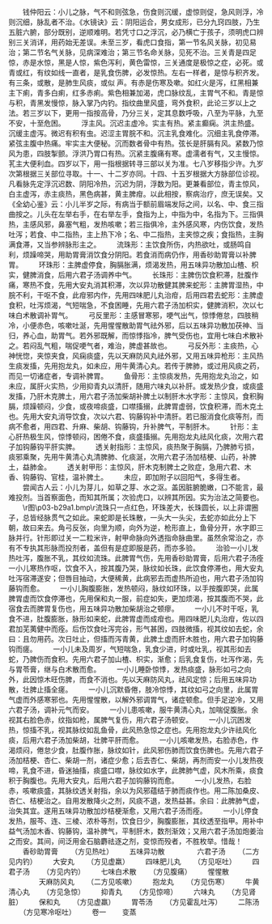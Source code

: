 <!-- { "loadSidebar": true } -->
　　钱仲阳云：小儿之脉，气不和则弦急，伤食则沉缓，虚惊则促，急风则浮，冷则沉细，脉乱者不治。《水镜诀》云：阴阳运合，男女成形，已分九窍四肢，乃生五脏六腑，部分既别，逆顺难明。若凭寸口之浮沉，必乃横亡于孩子，须明虎口辨别三关消详，用药始无差误。未至三岁，看虎口食指，第一节名风关脉，初见易治；第二节名气关脉，见病深难治；第三节名命关脉，见死不治。三关青是四足惊，赤是水惊，黑是人惊，紫色泻利，黄色雷惊，三关通度是极惊之症，必死。或青或红，有纹如线一直者，是乳食伤脾，必发惊热。左右一样者，是惊与积齐发。有三条，或散，是肺生风痰，或似 声。有赤是伤寒及嗽。如红火是泻，红黑相兼主下痢，青多白痢，红多赤痢。紫色相兼加渴，虎口脉纹乱，主胃气不和。青是惊与积，青黑发慢惊，脉入掌乃内钓。指纹曲里风盛，弯外食积，此论三岁以上之法。若三岁以下，更用一指按高骨，乃分三关，定其息数呼吸，八至为平脉，九至不安，十至危困。
　　浮主风。沉迟主虚冷。实主有热。紧主癫痫。洪主热盛。沉缓主虚泻。微迟有积有虫。迟涩主胃脘不和。沉主乳食难化。沉细主乳食停滞。紧弦主腹中热痛。牢实主大便秘。沉而数者骨中有热。弦长是肝膈有风。紧数乃惊风为患，四肢掣颤。浮洪乃胃口有热。沉紧主腹痛有寒。虚濡者有气，又主慢惊。芤主大便利血。四岁以下，用一指根据转寻三部以关为准。七八岁移指少许。九岁次第根据三关部位寻取。十一、十二岁亦同。十四、十五岁根据大方脉部位诊视。凡看脉先定浮沉迟数、阴阳冷热，沉迟为阴，浮数为阳。更兼看部位，青主惊风，白主虚泻，赤主痰热，黑色病甚，黄主脾疳。以此相按，察病治疗，庶无误矣。又《全幼心鉴》云：小儿半岁之际，有病当于额前眉端发际之间，以名、中、食三指曲按之。儿头在左举右手，在右举左手，食指为上，中指为中，名指为下。三指俱热，主感风邪，鼻塞气粗，发热咳嗽；若三指俱冷，主外感风寒，内伤饮食，发热吐泻；若食、中二指热，主上热下冷；名、中二指热，主夹惊之疾；食指热，主胸满食滞，又当参辨脉形主之。
　　流珠形：主饮食所伤，内热欲吐，或肠鸣自利，烦躁啼哭，用助胃膏消饮食分阴阳。若食消而病仍作，用香砂助胃膏以补脾胃。
　　环珠形：主脾虚停食，胸膈胀满，烦渴发热，用五味异功散加山楂、枳实，健脾消食，后用六君子汤调养中气。
　　长珠形：主脾伤饮食积滞，肚腹作痛，寒热不食，先用大安丸消其积滞，次以异功散健其脾来蛇形：主脾胃湿热，中脘不利，干呕不食，此疳邪内作，先用四味肥儿丸治疳，后用四君去蛇形：主脾虚食积，吐泻烦渴，气短喘急，不食困睡，先用六君子汤加枳实，健脾消积，次以七味白术散调补胃气。
　　弓反里形：主感冒寒邪，哽气出气，惊悸倦怠，四肢稍冷，小便赤色，咳嗽吐涎，先用惺惺散助胃气祛外邪，后以五味异功散加茯神、当归，养心血，助胃气。若外邪既解，而惊悸指冷，脾气受伤也，宜用七味白术散补之。若闷乱气粗，喘促哽气者，难治，脾虚甚故也。
　　弓反外形：主痰热，心神恍惚，夹惊夹食，风痫痰盛，先以天麻防风丸祛外邪，又用五味异枪形：主风热生痰发搐，先用抱龙丸，如未应，用牛黄清心丸。若传于脾肺，或过用风痰之药，而见一切诸症者，专调补脾胃。
　　鱼骨形：主惊痰发热，先用抱龙丸治之，如未应，属肝火实热，少用抑青丸以清肝，随用六味丸以补肝。或发热少食，或痰盛发搐，乃肝木克脾土，用六君子汤加柴胡补脾土以制肝木水字形：主惊风，食积胸膈，烦躁顿闷，少食，或夜啼痰盛，口噤搐搦，此脾胃虚弱，饮食积滞，而木克土也。先用大安丸消导饮食，次以六君、钩藤钩补中清肝。若已服消食化痰等剂，而病不愈者，用四君、升麻、柴胡、钩藤钩，升补脾气，平制肝木。
　　针形：主心肝热极生风，惊悸顿闷，困倦不食，痰盛搐搦。先用抱龙丸祛风化痰，次用六君子加钩藤钩平肝实脾。
　　透关射指形：主惊风，痰热聚于胸膈，乃脾肺亏损，痰邪乘聚，先用牛黄清心丸清脾肺、化痰涎，次用六君子汤加桔梗、山药，补脾土，益肺金。
　　透关射甲形：主惊风，肝木克制脾土之败症，急用六君、木香、钩藤钩、官桂，温补脾土。
　　未应，即加附子以回阳气，多得生者。
　　尝闻古人云：小儿为芽儿，如草之芽、水之沤。盖因脏腑脆嫩，口不能言，最难投剂。当首察面色，而知其所属；次验虎口，以辨其所因。实为治法之简要也。
　　\r图\p03-b29a1.bmp\r流珠只一点红色，环珠差大，长珠圆长，以上非谓圈子，总皆经脉贯气之如此。来蛇即是长珠散，一头大一头尖，去蛇亦如此分上下朝，故曰来去。角弓反张，向里为顺，向外为逆，枪形直上，鱼骨分开，水字即三脉并行。针形即过关一二粒米许，射甲命脉向外透指命脉曲里。虽然余常治之，亦有不专执其形脉而投剂者，盖但有是症即服是药，而亦多验。
　　治验一小儿发热吐泻，腹胀不乳，其纹如流珠。此脾胃气伤，先用香砂助胃膏，后用六君子汤痊一小儿寒热作呕，饮食不入，按其腹乃哭，脉纹如长珠，此饮食停滞也，用大安丸吐泻宿滞遂安；但唇目抽动，大便稀黄，此病邪去而虚热所迫也，用六君子汤加钩藤钩而愈。
　　一小儿胸腹膨胀，发热顿闷，脉纹如环珠，以手按腹即哭，此属脾胃虚而饮食停滞也，先用保和丸一服，前症如失，更加烦渴，按其腹而不哭，此宿食去而脾胃复伤也，用五味异功散加柴胡治之顿瘳。
　　一小儿不时干呕，乳食不进，肚腹膨胀，脉形如来蛇，此脾胃虚而成疳也。用四味肥儿丸治疳，佐以四君加芜荑健中而痊。后伤饮食吐泻完谷，形气甚困，四肢微搐，视其纹如去蛇，余曰：且勿用药。次日吐止，但搐而泻青黄，此脾土虚而肝木胜也，用六君子加钩藤钩而瘥。
　　一小儿未及周岁，气短喘急，乳食少进，时或吐乳，视其形如去蛇，乃脾伤而食积。先用六君子加山楂、枳实，渐愈；后乳食复伤，吐泻作渴，先与胃苓膏，继与白术散而愈。
　　一小儿睡卧惊悸，发热痰盛，脉形如弓之向外，此因惊木旺伤脾，而食不消也。先以天麻防风丸，祛风定惊；后用五味异功散，壮脾止搐全瘥。
　　一小儿沉默昏倦，肢冷惊悸，其纹如弓之向里，此属胃气虚而外感寒邪也。先用惺惺散，以解外邪调胃气，诸症顿愈。但手足逆冷，又用六君子汤，调补元气而安。
　　一小儿患咳嗽，服牛黄清心丸，加喘促腹胀。余视其右脸色赤，纹指如枪，属脾气复伤，用六君子汤顿安。
　　一小儿沉困发热，惊搐不乳，视其脉纹如乱鱼骨，此风热急惊之症也。先用抱龙丸少许祛风化痰，后用六君子汤加柴胡，壮脾平肝而愈。
　　一小儿咳嗽发热，右脸赤色，作渴烦闷，倦怠少食，肚腹作胀，脉纹如针，此风邪伤肺而饮食伤脾也。先用六君子汤加桔梗、杏仁、柴胡一剂，诸症少愈；后去杏仁、柴胡，再剂而安一小儿发热夜啼，乳食不进，昏迷抽搐，痰盛口噤，脉纹如水字，此脾肺气虚，风木所乘，痰食积于胸腹也。先用大安丸，后用六君子加钩藤钩而愈。
　　一小儿发热，右脸赤，咳嗽痰盛，其脉纹透关射指，余以为风邪蕴结于肺而痰作也。用二陈加桑皮、杏仁、桔梗治之。自用发散降火之剂，风痰不退，发热益甚。余曰：此脾肺气虚，治失其宜。遂用五味异功散加炒桔梗渐愈，又用六君子汤而痊。
　　一小儿停食发热，服芩、连、三棱、浓朴等剂，饮食日少，胸腹膨胀，其纹透至指甲。用补中益气汤加木香、钩藤钩，温补脾气，平制肝木，数剂渐效；又用六君子汤加炮姜治之而安。其间，间泛用金石脑麝祛逐之剂，变惊而殁者，不胜枚举。惜哉！
　　香砂助胃膏
　　（方见热吐）
　　五味异功散
　　
　　六君子汤
　　（二方见内钓）
　　大安丸
　　（方见虚羸）
　　四味肥儿丸
　　（方见呕吐）
　　四君子汤
　　（方见内钓）
　　七味白术散
　　（方见腹痛）
　　惺惺散
　　
　　天麻防风丸
　　（二方见咳嗽）
　　抱龙丸
　　（方见伤寒）
　　牛黄清心丸
　　（方见急惊）
　　抑青丸
　　（方见惊啼）
　　六味丸
　　（方见肾脏）
　　保和丸
　　（方见虚羸）
　　胃苓汤
　　（方见霍乱吐泻）
　　二陈汤
　　（方见寒冷呕吐）
　　卷一
　　变蒸
